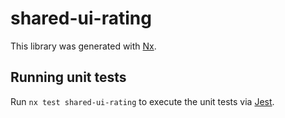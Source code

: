 # shared-ui-rating

This library was generated with [Nx](https://nx.dev).

## Running unit tests

Run `nx test shared-ui-rating` to execute the unit tests via [Jest](https://jestjs.io).
